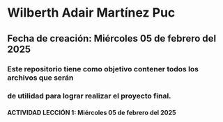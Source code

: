  # Wilberth Adair Martínez Puc
 ## Fecha de creación: Miércoles 05 de febrero del 2025

 ### Este repositorio tiene como objetivo contener todos los archivos que serán
 ### de utilidad para lograr realizar el proyecto final.

 #### ACTIVIDAD LECCIÓN 1:  Miércoles 05 de febrero del 2025